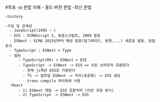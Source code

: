 #목표
   -js 문법 이해
    - 올드 버젼 문법
    -최신 문법


    -history

    -구성 및 관계성
      - JavaScript(1993 ~ )
      - ES5 : ECMAScript 5, 표준스크립트, 2009 발표
      - ESNext : ECMA 2015년부터 매년 발표(업그레이드, 변경,...) 새로운 발표, 문법 추가
      - TypeScript : ESNext = Type
      - 범위
          - TypeScript(MS) > ESNext > ES5
          - TypeScript -> ESNext -> ES5 => 모든 브라우저 호환된다
            - 현제 js쪽은 ES5로 가동된다
            - TS -> 컴파일 ESNext -> 처리(표준화) -> ES5 생성
            - trans compile 처리하여 사용
      -React
          - 1) ESNext 개발 -> ES5 호환처리 (이번 과정 방식)
          - 2) TypeScript -> ESNext -> ES5

